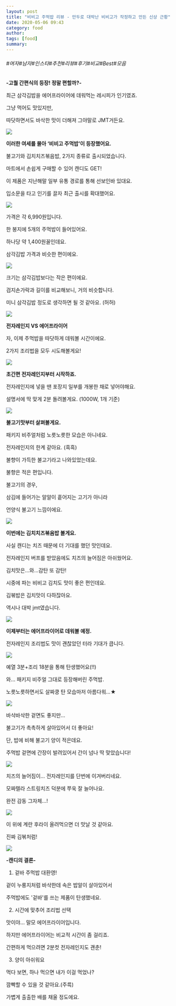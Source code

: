 ```yaml
---
layout: post
title: "비비고 주먹밥 리뷰 - 만두로 대박난 비비고가 작정하고 만든 신상 근황"
date: 2020-05-06 09:43
category: food
author: 
tags: [food]
summary: 
---
```


###### #여자#남자#인스타#추천#리뷰#후기#비교#Best#모음


**-고퀄 간편식의 등장! 정말 편할까?-**

  

최근 삼각김밥을 에어프라이어에 데워먹는 레시피가 인기였죠.

  

그냥 먹어도 맛있지만,

따닷하면서도 바삭한 맛이 더해져 그야말로 JMT거든요.

![](https://img1.daumcdn.net/thumb/R720x0/?fname=https%3A%2F%2Ft1.daumcdn.net%2Fliveboard%2Fdispatch%2F8b271342ca98499cab8e5e74ffa3b6ba.JPG)

**이러한 여세를 몰아 ‘비비고 주먹밥’이 등장했어요.**

  

불고기와 김치치즈볶음밥, 2가지 종류로 출시되었습니다.

마트에서 손쉽게 구매할 수 있어 캔디도 GET!

  

이 제품은 지난해말 일부 유통 경로를 통해 선보인바 있대요.

입소문을 타고 인기를 끌자 최근 출시를 확대했어요.

![](https://img1.daumcdn.net/thumb/R720x0/?fname=https%3A%2F%2Ft1.daumcdn.net%2Fliveboard%2Fdispatch%2F499a52a401584ba1a07075fc124df76f.JPG)

가격은 각 6,990원입니다.

한 봉지에 5개의 주먹밥이 들어있어요.

  

하나당 약 1,400원꼴인데요.

삼각김밥 가격과 비슷한 편이에요.

![](https://img1.daumcdn.net/thumb/R720x0/?fname=https%3A%2F%2Ft1.daumcdn.net%2Fliveboard%2Fdispatch%2Feb28258fb0a84252b1b56d68803ae940.JPG)

크기는 삼각김밥보다는 작은 편이에요.

  

검지손가락과 길이를 비교해보니, 거의 비슷합니다.

미니 삼각김밥 정도로 생각하면 될 것 같아요. (허허)

![](https://img1.daumcdn.net/thumb/R720x0/?fname=https%3A%2F%2Ft1.daumcdn.net%2Fliveboard%2Fdispatch%2F03f5c68ce739419eb4eadd4d5ba3c8f1.JPG)

**전자레인지 VS 에어프라이어**

  

자, 이제 주먹밥을 따닷하게 데워볼 시간이에요.

2가지 조리법을 모두 시도해볼게요!

![](https://img1.daumcdn.net/thumb/R720x0/?fname=https%3A%2F%2Ft1.daumcdn.net%2Fliveboard%2Fdispatch%2Fba20848370e34399a062c39304c9c1a3.JPG)

**초간편 전자레인지부터 시작하죠.**

  

전자레인지에 넣을 땐 포장지 일부를 개봉한 채로 넣어야해요.

설명서에 딱 맞게 2분 돌려볼게요. (1000W, 1개 기준)

![](https://img1.daumcdn.net/thumb/R720x0/?fname=https%3A%2F%2Ft1.daumcdn.net%2Fliveboard%2Fdispatch%2Ffd3704fb974f45d8914eb4aad01e2ead.JPG)

**불고기맛부터 살펴볼게요.**

패키지 비주얼처럼 노릇노릇한 모습은 아니네요.

전자레인지의 한계 같아요. (흑흑)

  

불향이 가득한 불고기라고 나와있었는데요.

불향은 적은 편입니다.

  

불고기의 경우,

삼김에 들어가는 알알이 흩어지는 고기가 아니라

언양식 불고기 느낌이에요.

![](https://img1.daumcdn.net/thumb/R720x0/?fname=https%3A%2F%2Ft1.daumcdn.net%2Fliveboard%2Fdispatch%2F18295898b7bf4d808f4bdc66b9733cd4.JPG)

**이번에는 김치치즈볶음밥 볼게요.**

사실 캔디는 치즈 때문에 더 기대를 했던 맛인데요.

전자레인지 버프를 받았음에도 치즈의 늘어짐은 아쉬웠어요.

  

김치맛은…와…감탄 또 감탄!

시중에 파는 비비고 김치도 맛이 좋은 편인데요.

김볶밥은 김치맛이 다하잖아요.

역시나 대박 jmt였습니다.

![](https://t1.daumcdn.net/liveboard/dispatch/b2e335330b8d43d3a093a806a3bd9833.gif)

**이제부터는 에어프라이어로 데워볼 예정.**

전자레인지 조리법도 맛이 괜찮았던 터라 기대가 큽니다.

![](https://img1.daumcdn.net/thumb/R720x0/?fname=https%3A%2F%2Ft1.daumcdn.net%2Fliveboard%2Fdispatch%2Ff62361f5f8ef4e4e88e378d275195105.JPG)

예열 3분+조리 18분을 통해 탄생했어요(!!)

와… 패키지 비주얼 그대로 등장해버린 주먹밥.

노릇노릇하면서도 살짜쿵 탄 모습마저 아름다워…★

![](https://img1.daumcdn.net/thumb/R720x0/?fname=https%3A%2F%2Ft1.daumcdn.net%2Fliveboard%2Fdispatch%2Fc88ecd32fb4547ab91f9f1a694c03f57.JPG)

바삭바삭한 겉면도 좋지만…

불고기가 촉촉하게 살아있어서 더 좋아요!

  

단, 밥에 비해 불고기 양이 적은데요.

주먹밥 겉면에 간장이 발려있어서 간이 넘나 딱 맞았습니다!

![](https://img1.daumcdn.net/thumb/R720x0/?fname=https%3A%2F%2Ft1.daumcdn.net%2Fliveboard%2Fdispatch%2Fe1f6007b5c48433abf0a04e5255b6240.JPG)

치즈의 늘어짐이… 전자레인지를 단번에 이겨버리네요.

모짜렐라 스트링치즈 덕분에 쭈욱 잘 늘어나요.

완전 감동 그자체...!

![](https://t1.daumcdn.net/liveboard/dispatch/bd3a552b0fe7440fa2818ee3e408ce73.gif)

이 위에 계란 후라이 올려먹으면 더 맛날 것 같아요.

진짜 김볶처럼!

![](https://img1.daumcdn.net/thumb/R720x0/?fname=https%3A%2F%2Ft1.daumcdn.net%2Fliveboard%2Fdispatch%2Fbd10585ea3b24eda8dd4e4a563d8f73e.JPG)

**-캔디의 결론-**

  

1. 겉바 주먹밥 대환영!

겉이 누룽지처럼 바삭한데 속은 밥알이 살아있어서

주먹밥에도 '겉바'를 쓰는 제품이 탄생했네요.

  

2. 시간에 맞추어 조리법 선택

맛이야… 말모 에어프라이어입니다.

하지만 에어프라이어는 비교적 시간이 좀 걸리죠.

간편하게 먹으려면 2분컷 전자레인지도 괜춘!

  

3. 양이 아쉬워요

먹다 보면, 하나 먹으면 내가 이걸 먹었나?

깜빡할 수 있을 것 같아요.(주륵)

가볍게 출출한 배를 채울 정도에요.
